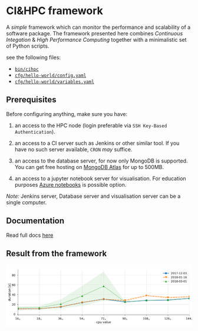 # CI&HPC framework

A *simple* framework which can monitor the performance and scalability of a software package.
The framework presented here combines *Continuous Integation* & *High Performance Computing* together with a minimalistic set of Python scripts.

see the following files:
  - [`bin/cihpc`](bin/cihpc)
  - [`cfg/hello-world/config.yaml`](cfg/hello-world/config.yaml)
  - [`cfg/hello-world/variables.yaml`](cfg/hello-world/variables.yaml)


## Prerequisites
Before configuring anything, make sure you have:
  1. an access to the HPC node (login preferable via `SSH Key-Based Authentication`).
  2. an access to a CI server such as Jenkins or other similar tool. If you have no such server available, `CRON` *may* suffice.

  3. an access to the database server, for now only MongoDB is supported. You can get free hosting on [MongoDB Atlas](https://www.mongodb.com/cloud/atlas) for up to 500MB.

  4. an access to a jupyter notebook server for visualisation. For education purposes [Azure notebooks](https://notebooks.azure.com) is possible option.

  *Note:* Jenkins server, Database server and visualisation server can be a single computer.


## Documentation
Read full docs [here](docs)



## Result from the framework
![results](docs/imgs/result.png)
